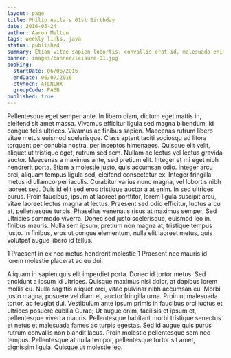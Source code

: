```yaml
---
layout: page
title: Philip Avila's 61st Birthday
date: 2016-05-24
author: Aaron Melton
tags: weekly links, java
status: published
summary: Etiam vitae sapien lobortis, convallis erat id, malesuada enim.
banner: images/banner/leisure-01.jpg
booking:
  startDate: 06/06/2016
  endDate: 06/07/2016
  ctyhocn: ATLNLHX
  groupCode: PA6B
published: true
---
```

Pellentesque eget semper ante. In libero diam, dictum eget mattis in, eleifend sit amet massa. Vivamus efficitur ligula sed magna bibendum, id congue felis ultrices. Vivamus ac finibus sapien. Maecenas rutrum libero vitae metus euismod scelerisque. Class aptent taciti sociosqu ad litora torquent per conubia nostra, per inceptos himenaeos. Quisque elit velit, aliquet ut tristique eget, rutrum sed sem.
Nullam ac lectus vel lectus gravida auctor. Maecenas a maximus ante, sed pretium elit. Integer et mi eget nibh hendrerit porta. Etiam a molestie justo, quis accumsan odio. Integer arcu orci, aliquam tempus ligula sed, eleifend consectetur ex. Integer fringilla metus id ullamcorper iaculis. Curabitur varius nunc magna, vel lobortis nibh laoreet sed. Duis id elit sed eros tristique auctor a at enim. In sed ultrices purus. Proin faucibus, ipsum at laoreet porttitor, lorem ligula suscipit arcu, vitae laoreet lectus magna at lectus. Praesent sed odio efficitur, luctus arcu at, pellentesque turpis. Phasellus venenatis risus at maximus semper. Sed ultricies commodo viverra. Donec sed justo scelerisque, euismod leo in, finibus mauris. Nulla sem ipsum, pretium non magna at, tristique tempus justo. In finibus, eros ut congue elementum, nulla elit laoreet metus, quis volutpat augue libero id tellus.

1 Praesent in ex nec metus hendrerit molestie
1 Praesent nec mauris id lorem molestie placerat ac eu dui.

Aliquam in sapien quis elit imperdiet porta. Donec id tortor metus. Sed tincidunt a ipsum id ultrices. Quisque maximus nisi dolor, at dapibus lorem mollis eu. Nulla sagittis aliquet orci, vitae pulvinar nibh accumsan eu. Morbi justo magna, posuere vel diam et, auctor fringilla urna. Proin ut malesuada tortor, ac feugiat dui. Vestibulum ante ipsum primis in faucibus orci luctus et ultrices posuere cubilia Curae; Ut augue enim, facilisis et ipsum et, pellentesque viverra mauris. Pellentesque habitant morbi tristique senectus et netus et malesuada fames ac turpis egestas. Sed id augue quis purus rutrum convallis non blandit lacus. Proin molestie pellentesque sem nec tempus. Pellentesque at nulla tempor, pellentesque tortor sit amet, dignissim ligula. Quisque ut molestie leo.
